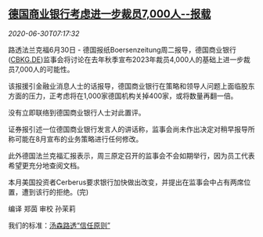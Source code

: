 <!--1593505397000-->
[德国商业银行考虑进一步裁员7,000人--报载](https://cn.reuters.com/article/commerzbanklayoff-plan-0630-tues-idCNKBS2410T4)
------

<div><i>2020-06-30T07:17:32</i></div><div class="StandardArticleBody_body"><p>路透法兰克福6月30日 - 德国报纸Boersenzeitung周二报导，德国商业银行(<span id="symbol_CBKG.DE_0"><a href="//www.reuters.com/companies/CBKG.DE">CBKG.DE</a></span>)监事会将讨论在去年秋季宣布2023年裁员4,000人的基础上进一步裁员7,000人的可能性。 </p><p>该报援引金融业消息人士的话报导，德国商业银行在策略和领导人问题上面临股东方面的压力，正考虑将在1,000家德国机构关掉400家，或将数量再翻一倍。 </p><p>没有立即联络到德国商业银行人士对此置评。 </p><p>证券报引述一位德国商业银行发言人的讲话称，监事会尚未作出决定对稍早报导所称可能在8月宣布的业务策略进行任何修改。 </p><p>此外德国法兰克福汇报表示，周三原定召开的监事会不会如期举行，因为员工代表希望更充分地查阅文档。 </p><p>本月美国投资者Cerberus要求银行加快做出改变，并提出在监事会中占有两席位置，遭到该行的拒绝。(完) </p><div class="Attribution_container"><div class="Attribution_attribution"><p class="Attribution_content">编译 郑茵 审校 孙茉莉 </p></div></div><div class="StandardArticleBody_trustBadgeContainer"><span class="StandardArticleBody_trustBadgeTitle">我们的标准：</span><span class="trustBadgeUrl"><a href="https://www.thomsonreuters.cn/content/dam/openweb/documents/pdf/china/brochures/about-us-1.pdf">汤森路透“信任原则”</a></span></div></div>

